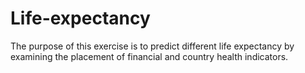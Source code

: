# Life-expectancy
The purpose of this exercise is to predict different life expectancy by examining the placement of financial and country health indicators.
